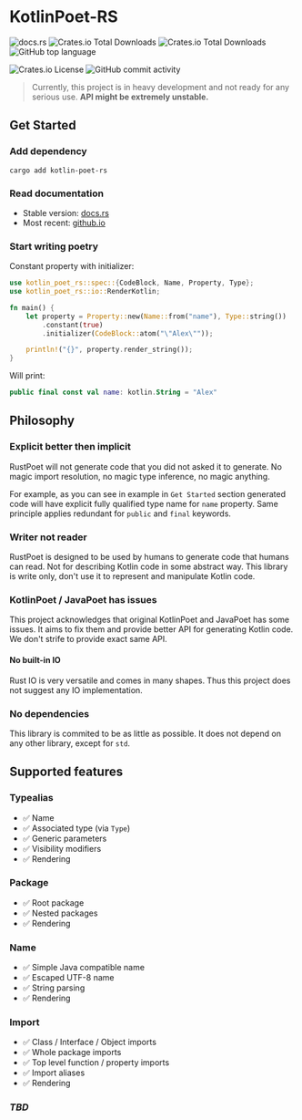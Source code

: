 # KotlinPoet-RS

![docs.rs](https://img.shields.io/docsrs/kotlin-poet-rs?link=https%3A%2F%2Fdocs.rs%2Fkotlin-poet-rs%2Flatest%2Fkotlin_poet_rs%2F)
![Crates.io Total Downloads](https://img.shields.io/crates/v/kotlin-poet-rs?label=version)
![Crates.io Total Downloads](https://img.shields.io/crates/d/kotlin-poet-rs?logo=rust&label=crates.io%20downloads)
![GitHub top language](https://img.shields.io/github/languages/top/lexa-diky/kotlin-poet-rs?logo=rust)

![Crates.io License](https://img.shields.io/crates/l/kotlin-poet-rs?logo=apache)
![GitHub commit activity](https://img.shields.io/github/commit-activity/m/lexa-diky/kotlin-poet-rs?logo=github)

> Currently, this project is in heavy development and not ready for any serious use.
> **API might be extremely unstable.**

## Get Started

### Add dependency

```shell
cargo add kotlin-poet-rs
```

### Read documentation

- Stable version: [docs.rs](https://docs.rs/kotlin-poet-rs/latest/kotlin_poet_rs/)
- Most recent: [github.io](https://lexa-diky.github.io/kotlin-poet-rs/kotlin_poet_rs/index.html)

### Start writing poetry

Constant property with initializer:

```rust
use kotlin_poet_rs::spec::{CodeBlock, Name, Property, Type};
use kotlin_poet_rs::io::RenderKotlin;

fn main() {
    let property = Property::new(Name::from("name"), Type::string())
        .constant(true)
        .initializer(CodeBlock::atom("\"Alex\""));

    println!("{}", property.render_string());
}
```

Will print:

```kotlin
public final const val name: kotlin.String = "Alex"
```

## Philosophy

### Explicit better then implicit

RustPoet will not generate code that you did not asked it to generate.
No magic import resolution, no magic type inference, no magic anything.

For example, as you can see in example in `Get Started` section generated code will have
explicit fully qualified type name for `name` property.
Same principle applies redundant for `public` and `final` keywords.

### Writer not reader

RustPoet is designed to be used by humans to generate code that humans can read.
Not for describing Kotlin code in some abstract way.
This library is write only, don't use it to represent and manipulate Kotlin code.

### KotlinPoet / JavaPoet has issues

This project acknowledges that original KotlinPoet and JavaPoet has some issues.
It aims to fix them and provide better API for generating Kotlin code. We don't strife to provide exact same API.

#### No built-in IO

Rust IO is very versatile and comes in many shapes. Thus this project does not suggest any IO implementation.

### No dependencies

This library is commited to be as little as possible.
It does not depend on any other library, except for `std`.

## Supported features

### Typealias

- ✅ Name
- ✅ Associated type (via `Type`)
- ✅ Generic parameters
- ✅ Visibility modifiers
- ✅ Rendering

### Package

- ✅ Root package
- ✅ Nested packages
- ✅ Rendering

### Name

- ✅ Simple Java compatible name
- ✅ Escaped UTF-8 name
- ✅ String parsing
- ✅ Rendering

### Import

- ✅ Class / Interface / Object imports
- ✅ Whole package imports
- ✅ Top level function / property imports
- ✅ Import aliases
- ✅ Rendering

### _TBD_